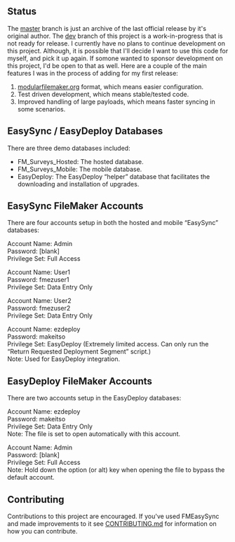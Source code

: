 ## Status

The [master](https://github.com/dansmith65/FileMaker-EasySync/tree/master) branch is just an archive of the last official release by it's original author. The [dev](https://github.com/dansmith65/FileMaker-EasySync/tree/dev) branch of this project is a work-in-progress that is not ready for release. I currently have no plans to continue development on this project. Although, it is possible that I'll decide I want to use this code for myself, and pick it up again. If somone wanted to sponsor development on this project, I'd be open to that as well. Here are a couple of the main features I was in the process of adding for my first release:

1. [modularfilemaker.org](http://modularfilemaker.org) format, which means easier configuration.
2. Test driven development, which means stable/tested code.
3. Improved handling of large payloads, which means faster syncing in some scenarios.

## EasySync / EasyDeploy Databases

There are three demo databases included:

- FM_Surveys_Hosted: The hosted database.
- FM_Surveys_Mobile: The mobile database.
- EasyDeploy: The EasyDeploy “helper” database that facilitates the downloading and installation of upgrades.



## EasySync FileMaker Accounts

There are four accounts setup in both the hosted and mobile “EasySync” databases:

Account Name: Admin  
Password: [blank]  
Privilege Set: Full Access

Account Name: User1  
Password: fmezuser1  
Privilege Set: Data Entry Only

Account Name: User2  
Password: fmezuser2  
Privilege Set: Data Entry Only

Account Name: ezdeploy  
Password: makeitso  
Privilege Set: EasyDeploy (Extremely limited access. Can only run the “Return Requested Deployment Segment” script.)  
Note: Used for EasyDeploy integration.



## EasyDeploy FileMaker Accounts

There are two accounts setup in the EasyDeploy databases:

Account Name: ezdeploy  
Password: makeitso  
Privilege Set: Data Entry Only  
Note: The file is set to open automatically with this account.

Account Name: Admin  
Password: [blank]  
Privilege Set: Full Access  
Note: Hold down the option (or alt) key when opening the file to bypass the default account.



## Contributing

Contributions to this project are encouraged. If you've used FMEasySync and made improvements to it see [CONTRIBUTING.md](CONTRIBUTING.md) for information on how you can contribute.
